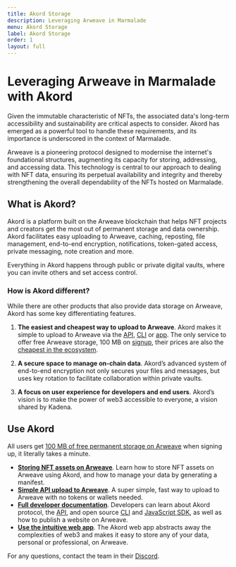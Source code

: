 ```yaml
---
title: Akord Storage
description: Leveraging Arweave in Marmalade
menu: Akord Storage
label: Akord Storage
order: 1
layout: full
---
```


# Leveraging Arweave in Marmalade with Akord

Given the immutable characteristic of NFTs, the associated data's long-term
accessibility and sustainability are critical aspects to consider. Akord has
emerged as a powerful tool to handle these requirements, and its importance is
underscored in the context of Marmalade.

Arweave is a pioneering protocol designed to modernise the internet's
foundational structures, augmenting its capacity for storing, addressing, and
accessing data. This technology is central to our approach to dealing with NFT
data, ensuring its perpetual availability and integrity and thereby
strengthening the overall dependability of the NFTs hosted on Marmalade.

## What is Akord?

Akord is a platform built on the Arweave blockchain that helps NFT projects and creators get the most out of permanent storage and data ownership. Akord facilitates easy uploading to Arweave, caching, reposting, file management, end-to-end encryption, notifications, token-gated access, private messaging, note creation and more. 

Everything in Akord happens through public or private digital vaults, where you can invite others and set access control. 

### How is Akord different?
While there are other products that also provide data storage on Arweave, Akord has some key differentiating features.

1. **The easiest and cheapest way to upload to Arweave**. Akord makes it simple to upload to Arweave via the [API](https://docs.akord.com/api-and-dev-tools/quickest-way-to-upload-to-arweave), [CLI](https://docs.akord.com/api-and-dev-tools/build/cli) or [app](https://v2.akord.com/signup). The only service to offer free Arweave storage, 100 MB on [signup](https://v2.akord.com/signup), their prices are also the [cheapest in the ecosystem](https://akord.com/pricing).

2. **A secure space to manage on-chain data**. Akord’s advanced system of end-to-end encryption not only secures your files and messages, but uses key rotation to facilitate collaboration within private vaults.
  
4. **A focus on user experience for developers and end users**. Akord’s vision is to make the power of web3 accessible to everyone, a vision shared by Kadena.

## Use Akord

All users get [100 MB of free permanent storage on Arweave](https://v2.akord.com/signup) when signing up, it literally takes a minute. 

- [**Storing NFT assets on Arweave**](https://docs.akord.com/nfts/storing-nft-assets-on-arweave-100-mb-free). Learn how to store NFT assets on Arweave using Akord, and how to manage your data by generating a manifest.
- [**Simple API upload to Arweave**](https://docs.akord.com/api-and-dev-tools/simple-api-upload-to-arweave). A super simple, fast way to upload to Arweave with no tokens or wallets needed.
- [**Full developer documentation**](https://docs.akord.com/api-and-dev-tools/learn). Developers can learn about Akord protocol, the [API](https://docs.akord.com/api-and-dev-tools/quickest-way-to-upload-to-arweave), and open source [CLI](https://docs.akord.com/api-and-dev-tools/build/cli) and [JavaScript SDK](https://github.com/Akord-com/akord-js), as well as how to publish a website on Arweave.
- [**Use the intuitive web app**](https://v2.akord.com/signup). The Akord web app abstracts away the complexities of web3 and makes it easy to store any of your data, personal or professional, on Arweave. 

For any questions, contact the team in their [Discord](https://discord.com/invite/DVkyUtcKGn). 
